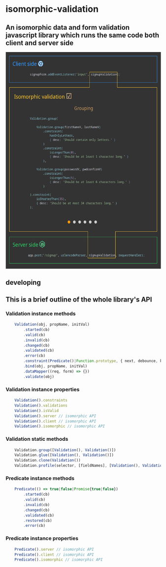 # isomorphic-validation

## An isomorphic data and form validation javascript library which runs the same code both client and server side

<img src="./isomorphic-validation_smaller.gif" alt="isomorphic validation" width="550" height="700">

## developing

## This is a brief outline of the whole library's API

### Validation instance methods

```js
    Validation(obj, propName, initVal)
        .started(cb)
        .valid(cb)
        .invalid(cb)
        .changed(cb)
        .validated(cb)
        .error(cb)
        .constraint(Predicate()|Function.prototype, { next, debounce, keepValid, optional, ...anyData })
        .bind(obj, propName, initVal)
        .dataMapper((req, form) => {}) 
        .validate(obj)
```


### Validation instance properties

```js
    Validation().constraints
    Validation().validations
    Validation().isValid
    Validation().server // isomorphic API
    Validation().client // isomorphic API
    Validation().isomorphic // isomorphic API
```

### Validation static methods

```js
    Validation.group([Validation(), Validation()])
    Validation.glue([Validation(), Validation()])
    Validation.clone(Validation())
    Validation.profile(selector, [fieldNames], [Validation(), Validation()])
```

### Predicate instance methods

```js  
    Predicate(() => true|false|Promise{true|false})
        .started(cb)
        .valid(cb)
        .invalid(cb)
        .changed(cb)
        .validated(cb)
        .restored(cb)
        .error(cb)
```

### Predicate instance properties

```js
    Predicate().server // isomorphic API
    Predicate().client // isomorphic API
    Predicate().isomorphic // isomorphic API
```